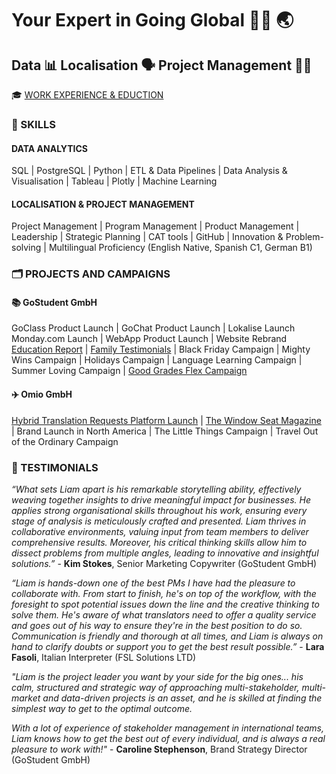 # Your Expert in Going Global 🏃‍♂️ 🌏
## Data 📊 Localisation 🗣️ Project Management 🧑‍💻

🎓 [WORK EXPERIENCE & EDUCTION](https://liam-clowes.github.io/work_edu)

### 🤹 SKILLS

#### DATA ANALYTICS
SQL | PostgreSQL | Python | ETL & Data Pipelines | Data Analysis & Visualisation | Tableau | Plotly | Machine Learning

#### LOCALISATION & PROJECT MANAGEMENT
Project Management | Program Management | Product Management | Leadership | Strategic Planning | CAT tools | GitHub | Innovation & Problem-solving | Multilingual Proficiency (English Native, Spanish C1, German B1)


### 🗂️ PROJECTS AND CAMPAIGNS
#### 📚 GoStudent GmbH
GoClass Product Launch | GoChat Product Launch | Lokalise Launch
Monday.com Launch | WebApp Product Launch | Website Rebrand
[Education Report](https://github.com/liam-clowes/portfolio/blob/main/assets/GoStudent%20Educational%20Report%202021.pdf) | [Family Testimonials](https://liam-clowes.github.io/gs_ft/) | Black Friday Campaign 
| Mighty Wins Campaign | Holidays Campaign | Language Learning Campaign 
| Summer Loving Campaign | [Good Grades Flex Campaign](https://liam-clowes.github.io/ggf/)

#### ✈️ Omio GmbH
[Hybrid Translation Requests Platform Launch](https://liam-clowes.github.io/wc/) 
| [The Window Seat Magazine](https://www.omio.com/window-seat/) 
| Brand Launch in North America | The Little Things Campaign | 
Travel Out of the Ordinary Campaign

### 📝 TESTIMONIALS

_“What sets Liam apart is his remarkable storytelling ability, effectively weaving together insights to drive meaningful impact for businesses. He applies strong organisational skills throughout his work, ensuring every stage of analysis is meticulously crafted and presented. Liam thrives in collaborative environments, valuing input from team members to deliver comprehensive results. Moreover, his critical thinking skills allow him to dissect problems from multiple angles, leading to innovative and insightful solutions.”_ - **Kim Stokes**, Senior Marketing Copywriter (GoStudent GmbH)

_“Liam is hands-down one of the best PMs I have had the pleasure to collaborate with. From start to finish, he's on top of the workflow, with the foresight to spot potential issues down the line and the creative thinking to solve them. He's aware of what translators need to offer a quality service and goes out of his way to ensure they're in the best position to do so. Communication is friendly and thorough at all times, and Liam is always on hand to clarify doubts or support you to get the best result possible.”_ - **Lara Fasoli**, Italian Interpreter (FSL Solutions LTD)

_"Liam is the project leader you want by your side for the big ones... his calm, structured and strategic way of approaching multi-stakeholder, multi-market and data-driven projects is an asset, and he is skilled at finding the simplest way to get to the optimal outcome._

_With a lot of experience of stakeholder management in international teams, Liam knows how to get the best out of every individual, and is always a real pleasure to work with!"_ - **Caroline Stephenson**, Brand Strategy Director (GoStudent GmbH)








